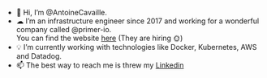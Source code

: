 - 👋 Hi, I’m @AntoineCavaille.
- ☁  I’m an infrastructure engineer since 2017 and working for a wonderful company called @primer-io. <br> 
  You can find the website [here](https://primer.io/) (They are hiring 🌞)
- 💡 I’m currently working with technologies like Docker, Kubernetes, AWS and Datadog.
- 📫 The best way to reach me is threw my [Linkedin](https://www.linkedin.com/in/antoineantoineantoine/)

<!---
AntoineCavaille/AntoineCavaille is a ✨ special ✨ repository because its `README.md` (this file) appears on your GitHub profile.
You can click the Preview link to take a look at your changes.
--->

